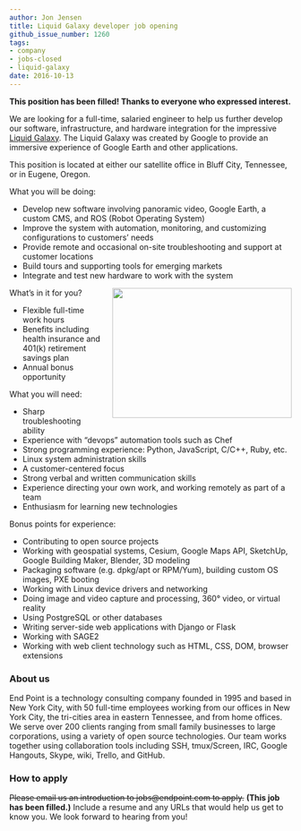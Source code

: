 ```yaml
---
author: Jon Jensen
title: Liquid Galaxy developer job opening
github_issue_number: 1260
tags:
- company
- jobs-closed
- liquid-galaxy
date: 2016-10-13
---
```


**This position has been filled! Thanks to everyone who expressed interest.**

We are looking for a full-time, salaried engineer to help us further develop our software, infrastructure, and hardware integration for the impressive [Liquid Galaxy](https://www.visionport.com/). The Liquid Galaxy was created by Google to provide an immersive experience of Google Earth and other applications.

This position is located at either our satellite office in Bluff City, Tennessee, or in Eugene, Oregon.

What you will be doing:

- Develop new software involving panoramic video, Google Earth, a custom CMS, and ROS (Robot Operating System)
- Improve the system with automation, monitoring, and customizing configurations to customers’ needs
- Provide remote and occasional on-site troubleshooting and support at customer locations
- Build tours and supporting tools for emerging markets
- Integrate and test new hardware to work with the system

<div class="separator" style="clear: both; text-align: center;"><a href="https://www.visionport.com/" imageanchor="1" style="clear: right; float: right; margin-bottom: 1em; margin-left: 1em;"><img border="0" height="232" src="/blog/2016/10/liquid-galaxy-developer-job-opening/image-0.png" width="320"/></a></div>

What’s in it for you?

- Flexible full-time work hours
- Benefits including health insurance and 401(k) retirement savings plan
- Annual bonus opportunity

What you will need:

- Sharp troubleshooting ability
- Experience with “devops” automation tools such as Chef
- Strong programming experience: Python, JavaScript, C/C++, Ruby, etc.
- Linux system administration skills
- A customer-centered focus
- Strong verbal and written communication skills
- Experience directing your own work, and working remotely as part of a team
- Enthusiasm for learning new technologies

Bonus points for experience:

- Contributing to open source projects
- Working with geospatial systems, Cesium, Google Maps API, SketchUp, Google Building Maker, Blender, 3D modeling
- Packaging software (e.g. dpkg/apt or RPM/Yum), building custom OS images, PXE booting
- Working with Linux device drivers and networking
- Doing image and video capture and processing, 360° video, or virtual reality
- Using PostgreSQL or other databases
- Writing server-side web applications with Django or Flask
- Working with SAGE2
- Working with web client technology such as HTML, CSS, DOM, browser extensions

### About us

End Point is a technology consulting company founded in 1995 and based in New York City, with 50 full-time employees working from our offices in New York City, the tri-cities area in eastern Tennessee, and from home offices. We serve over 200 clients ranging from small family businesses to large corporations, using a variety of open source technologies. Our team works together using collaboration tools including SSH, tmux/Screen, IRC, Google Hangouts, Skype, wiki, Trello, and GitHub.

### How to apply

~~Please email us an introduction to jobs&#x40;endpoint.com to apply.~~
**(This job has been filled.)**
Include a resume and any URLs that would help us get to know you. We look forward to hearing from you!
